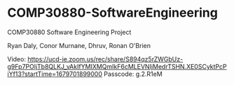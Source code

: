 # COMP30880-SoftwareEngineering
COMP30880 Software Engineering Project

Ryan Daly,
Conor Murnane,
Dhruv,
Ronan O'Brien


Video:
https://ucd-ie.zoom.us/rec/share/S894qz5rZWGbUz-g9Fp7POljTb8QLKJ_vAkIfYMIXMQmIkF6cMLEVNIjMedrTSHN.XE0SCyktPcPiYf13?startTime=1679701899000
Passcode: g.2.R1eM

